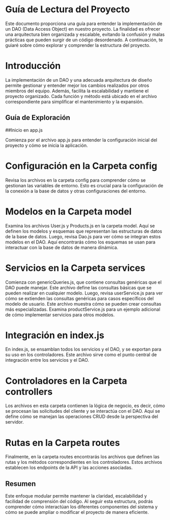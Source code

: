 # Guía de Lectura del Proyecto

Este documento proporciona una guía para entender la implementación de un DAO (Data Access Object) en nuestro proyecto. La finalidad es ofrecer una arquitectura bien organizada y escalable, evitando la confusión y malas prácticas que pueden surgir de un código desordenado. A continuación, te guiaré sobre cómo explorar y comprender la estructura del proyecto.

# Introducción

La implementación de un DAO y una adecuada arquitectura de diseño permite gestionar y entender mejor los cambios realizados por otros miembros del equipo. Además, facilita la escalabilidad y mantiene el proyecto organizado. Cada función y método está ubicado en el archivo correspondiente para simplificar el mantenimiento y la expansión.

## Guía de Exploración

##Inicio en app.js

Comienza por el archivo app.js para entender la configuración inicial del proyecto y cómo se inicia la aplicación.

# Configuración en la Carpeta config

Revisa los archivos en la carpeta config para comprender cómo se gestionan las variables de entorno. Esto es crucial para la configuración de la conexión a la base de datos y otras configuraciones del entorno.

# Modelos en la Carpeta model

Examina los archivos User.js y Products.js en la carpeta model. Aquí se definen los modelos y esquemas que representan las estructuras de datos de la base de datos.
Luego, revisa Dao.js para ver cómo se integran estos modelos en el DAO. Aquí encontrarás cómo los esquemas se usan para interactuar con la base de datos de manera dinámica.

# Servicios en la Carpeta services

Comienza con genericQueries.js, que contiene consultas genéricas que el DAO puede manejar. Este archivo define las consultas básicas que se pueden realizar en cualquier modelo.
Luego, revisa userService.js para ver cómo se extienden las consultas genéricas para casos específicos del modelo de usuario. Este archivo muestra cómo se pueden crear consultas más especializadas.
Examina productService.js para un ejemplo adicional de cómo implementar servicios para otros modelos.

# Integración en index.js

En index.js, se ensamblan todos los servicios y el DAO, y se exportan para su uso en los controladores. Este archivo sirve como el punto central de integración entre los servicios y el DAO.

# Controladores en la Carpeta controllers

Los archivos en esta carpeta contienen la lógica de negocio, es decir, cómo se procesan las solicitudes del cliente y se interactúa con el DAO. Aquí se define cómo se manejan las operaciones CRUD desde la perspectiva del servidor.

# Rutas en la Carpeta routes

Finalmente, en la carpeta routes encontrarás los archivos que definen las rutas y los métodos correspondientes en los controladores. Estos archivos establecen los endpoints de la API y las acciones asociadas.

## Resumen

Este enfoque modular permite mantener la claridad, escalabilidad y facilidad de comprensión del código. Al seguir esta estructura, podrás comprender cómo interactúan los diferentes componentes del sistema y cómo se puede ampliar o modificar el proyecto de manera eficiente.

